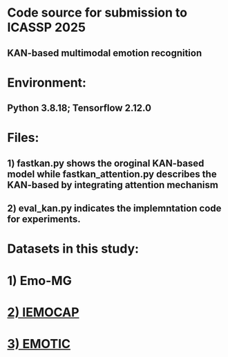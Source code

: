 # Code source for submission to ICASSP 2025
## KAN-based multimodal emotion recognition

# Environment:
## Python 3.8.18; Tensorflow 2.12.0


# Files:
## 1) fastkan.py shows the oroginal KAN-based model while fastkan_attention.py describes the KAN-based by integrating attention mechanism
## 2) eval_kan.py indicates the implemntation code for experiments.

# Datasets in this study: 
# 1) Emo-MG <a href="https://doi.org/10.1080/10447318.2023.2228983" target="_blank" rel="noopener noreferrer">
# 2) IEMOCAP <a href="https://sail.usc.edu/iemocap/" target="_blank" rel="noopener noreferrer">
# 3) EMOTIC <a href="https://github.com/rkosti/emotic" target="_blank" rel="noopener noreferrer">
